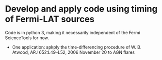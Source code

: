 # Develop and apply code using timing of Fermi-LAT sources

Code is in python 3, making it necessarily independent of the Fermi ScienceTools for now.

* One application: apkply the time-differencing procedure of W. B. Atwood, APJ 652:L49–L52, 2006 November 20 to AGN flares

